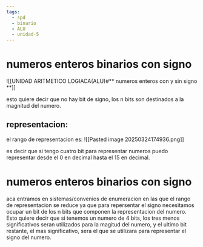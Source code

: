 ```yaml
---
tags:
  - spd
  - binario
  - ALU
  - unidad-5
---
```

# numeros enteros binarios con signo

![[UNIDAD ARITMETICO LOGIACA(ALU)#** numeros enteros con y sin signo **]]

esto quiere decir que no hay bit de signo, los n bits son destinados a la magnitud del numero.
## representacion:

el rango de representacion es: 
![[Pasted image 20250324174936.png]]

es decir que si tengo cuatro bit para representar numeros puedo representar desde el 0 en decimal hasta el 15 en decimal.

# numeros enteros binarios con signo

aca entramos en sistemas/convenios de enumeracion en las que el rango de representacion se reduce ya que para repersentar el signo necesitamos ocupar un bit de los n bits que componen la representacion del numero. Esto quiere decir que si tenemos un numero de 4 bits, los tres menos significativos seran utilizados para la magitud del numero, y el ultimo bit restante, el mas significativo, sera el que se utilizara para representar el signo del numero.
